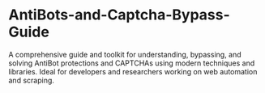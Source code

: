 # AntiBots-and-Captcha-Bypass-Guide
A comprehensive guide and toolkit for understanding, bypassing, and solving AntiBot protections and CAPTCHAs using modern techniques and libraries. Ideal for developers and researchers working on web automation and scraping.
